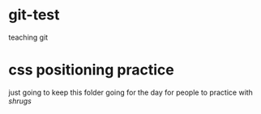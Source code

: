 # git-test
teaching git

# css positioning practice
just going to keep this folder going for the day for people to practice with *shrugs*

